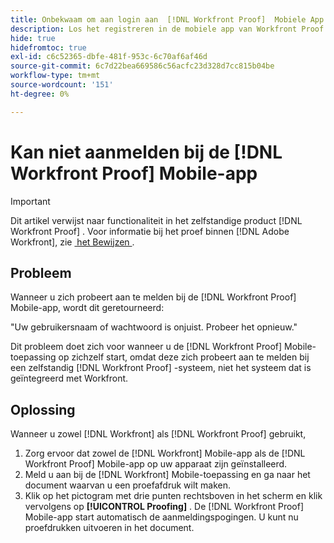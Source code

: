 ```yaml
---
title: Onbekwaam om aan login aan  [!DNL Workfront Proof]  Mobiele App
description: Los het registreren in de mobiele app van Workfront Proof problemen op.
hide: true
hidefromtoc: true
exl-id: c6c52365-dbfe-481f-953c-6c70af6af46d
source-git-commit: 6c7d22bea669586c56acfc23d328d7cc815b04be
workflow-type: tm+mt
source-wordcount: '151'
ht-degree: 0%

---
```


# Kan niet aanmelden bij de [!DNL Workfront Proof] Mobile-app

>[!IMPORTANT]
>
>Dit artikel verwijst naar functionaliteit in het zelfstandige product [!DNL Workfront Proof] . Voor informatie bij het proef binnen [!DNL Adobe Workfront], zie [&#x200B; het Bewijzen &#x200B;](../../../review-and-approve-work/proofing/proofing.md).

## Probleem

Wanneer u zich probeert aan te melden bij de [!DNL Workfront Proof] Mobile-app, wordt dit geretourneerd:

&quot;Uw gebruikersnaam of wachtwoord is onjuist. Probeer het opnieuw.&quot;

Dit probleem doet zich voor wanneer u de [!DNL Workfront Proof] Mobile-toepassing op zichzelf start, omdat deze zich probeert aan te melden bij een zelfstandig [!DNL Workfront Proof] -systeem, niet het systeem dat is geïntegreerd met Workfront.

## Oplossing

Wanneer u zowel [!DNL Workfront] als [!DNL Workfront Proof] gebruikt,

1. Zorg ervoor dat zowel de [!DNL Workfront] Mobile-app als de [!DNL Workfront Proof] Mobile-app op uw apparaat zijn geïnstalleerd.
1. Meld u aan bij de [!DNL Workfront] Mobile-toepassing en ga naar het document waarvan u een proefafdruk wilt maken.
1. Klik op het pictogram met drie punten rechtsboven in het scherm en klik vervolgens op **[!UICONTROL Proofing]** .
De [!DNL Workfront Proof] Mobile-app start automatisch de aanmeldingspogingen.
U kunt nu proefdrukken uitvoeren in het document.
